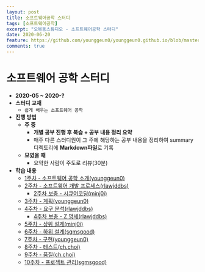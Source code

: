 ```yaml
---
layout: post
title: 소프트웨어공학 스터디
tags: [소프트웨어공학]
excerpt: "오복동스튜디오 - 소프트웨어공학 스터디"
date: 2020-06-20
feature: https://github.com/younggeun0/younggeun0.github.io/blob/master/_posts/img/bokdong/cover.jpg?raw=true
comments: true
---
```


# 소프트웨어 공학 스터디

* **2020-05 ~ 2020-?**
* **스터디 교재**
  * `쉽게 배우는 소프트웨어 공학`
* **진행 방법**
  * **주 중**
    * **개별 공부 진행 후 복습 + 공부 내용 정리 요약**
    * 매주 다른 스터디원이 그 주에 해당하는 공부 내용을 정리하여 summary 디렉토리에 **Markdown파일**로 기록
  * **모였을 때**
    * 요약한 사람이 주도로 리뷰(30분)
* **학습 내용**
  * [1주차 - 소프트웨어 공학 소개(younggeun0)](https://github.com/ohbokdong/SoftwareEngineeringStudy/blob/master/summary/week1_summary.md)
  * [2주차 - 소프트웨어 개발 프로세스(rlawjddbs)](https://github.com/ohbokdong/SoftwareEngineeringStudy/blob/master/summary/week2_summary.md)
    * [2주차 보충 - 시큐어코딩(minj0i)](https://github.com/ohbokdong/SoftwareEngineeringStudy/blob/master/summary/week2_summary_secureCoding.md)
  * [3주차 - 계획(younggeun0)](https://github.com/ohbokdong/SoftwareEngineeringStudy/blob/master/summary/week3_summary.md)
  * [4주차 - 요구 분석(rlawjddbs)](https://github.com/ohbokdong/SoftwareEngineeringStudy/blob/master/summary/week4_summary.md)
    * [4주차 보충 - Z 명세(rlawjddbs)]()
  * [5주차 - 상위 설계(minj0i)](https://github.com/ohbokdong/SoftwareEngineeringStudy/blob/master/summary/week5_summary.md)
  * [6주차 - 하위 설계(sgmsgood)](https://github.com/ohbokdong/SoftwareEngineeringStudy/blob/master/summary/week6_summary.md)
  * [7주차 - 구현(younggeun0)](https://github.com/ohbokdong/SoftwareEngineeringStudy/blob/master/summary/week7_summary.md)
  * [8주차 - 테스트(ch.choi)]()
  * [9주차 - 품질(ch.choi)]()
  * [10주차 - 프로젝트 관리(sgmsgood)]()
 
